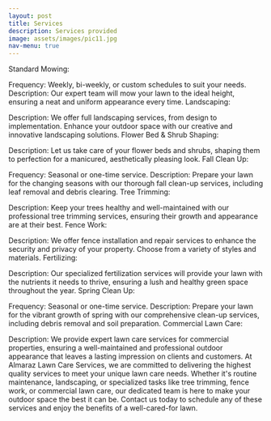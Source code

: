 ```yaml
---
layout: post
title: Services
description: Services provided
image: assets/images/pic11.jpg
nav-menu: true
---
```


Standard Mowing:

Frequency: Weekly, bi-weekly, or custom schedules to suit your needs.
Description: Our expert team will mow your lawn to the ideal height, ensuring a neat and uniform appearance every time.
Landscaping:

Description: We offer full landscaping services, from design to implementation. Enhance your outdoor space with our creative and innovative landscaping solutions.
Flower Bed & Shrub Shaping:

Description: Let us take care of your flower beds and shrubs, shaping them to perfection for a manicured, aesthetically pleasing look.
Fall Clean Up:

Frequency: Seasonal or one-time service.
Description: Prepare your lawn for the changing seasons with our thorough fall clean-up services, including leaf removal and debris clearing.
Tree Trimming:

Description: Keep your trees healthy and well-maintained with our professional tree trimming services, ensuring their growth and appearance are at their best.
Fence Work:

Description: We offer fence installation and repair services to enhance the security and privacy of your property. Choose from a variety of styles and materials.
Fertilizing:

Description: Our specialized fertilization services will provide your lawn with the nutrients it needs to thrive, ensuring a lush and healthy green space throughout the year.
Spring Clean Up:

Frequency: Seasonal or one-time service.
Description: Prepare your lawn for the vibrant growth of spring with our comprehensive clean-up services, including debris removal and soil preparation.
Commercial Lawn Care:

Description: We provide expert lawn care services for commercial properties, ensuring a well-maintained and professional outdoor appearance that leaves a lasting impression on clients and customers.
At Almaraz Lawn Care Services, we are committed to delivering the highest quality services to meet your unique lawn care needs. Whether it's routine maintenance, landscaping, or specialized tasks like tree trimming, fence work, or commercial lawn care, our dedicated team is here to make your outdoor space the best it can be. Contact us today to schedule any of these services and enjoy the benefits of a well-cared-for lawn.
